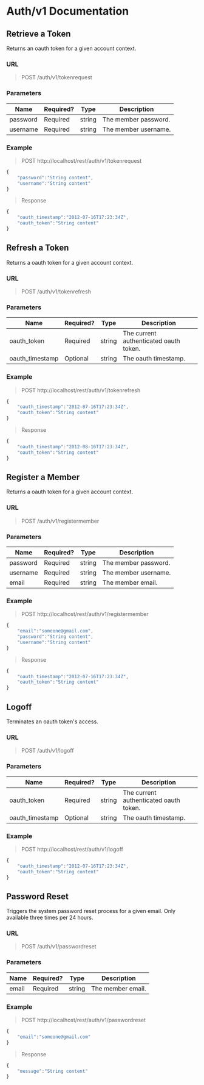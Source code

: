 # Auth/v1 Documentation

## Retrieve a Token

Returns an oauth token for a given account context.

### URL
> POST /auth/v1/tokenrequest

### Parameters

<table>
    <thead>
        <tr>
            <th>Name</th>
            <th>Required?</th>
            <th>Type</th>
            <th>Description</th>
        </tr>
    </thead>
    <tbody>
        <tr>
            <td>password</td>
            <td>Required</td>
            <td>string</td>
            <td>The member password.</td>
        </tr>
		<tr>
            <td>username</td>
            <td>Required</td>
            <td>string</td>
            <td>The member username.</td>
        </tr>
    </tbody>
</table>

### Example

> POST http://localhost/rest/auth/v1/tokenrequest
```js
{
	"password":"String content",
	"username":"String content"
}
```

> Response
```js
{
	"oauth_timestamp":"2012-07-16T17:23:34Z",
	"oauth_token":"String content"
}
```

## Refresh a Token

Returns a oauth token for a given account context.

### URL
> POST /auth/v1/tokenrefresh

### Parameters

<table>
    <thead>
        <tr>
            <th>Name</th>
            <th>Required?</th>
            <th>Type</th>
            <th>Description</th>
        </tr>
    </thead>
    <tbody>
        <tr>
            <td>oauth_token</td>
            <td>Required</td>
            <td>string</td>
            <td>The current authenticated oauth token.</td>
        </tr>
		<tr>
            <td>oauth_timestamp</td>
            <td>Optional</td>
            <td>string</td>
            <td>The oauth timestamp.</td>
        </tr>
    </tbody>
</table>

### Example

> POST http://localhost/rest/auth/v1/tokenrefresh
```js
{
	"oauth_timestamp":"2012-07-16T17:23:34Z",
	"oauth_token":"String content"
}
```

> Response
```js
{
	"oauth_timestamp":"2012-08-16T17:23:34Z",
	"oauth_token":"String content"
}
```

## Register a Member

Returns a oauth token for a given account context.

### URL
> POST /auth/v1/registermember

### Parameters

<table>
    <thead>
        <tr>
            <th>Name</th>
            <th>Required?</th>
            <th>Type</th>
            <th>Description</th>
        </tr>
    </thead>
    <tbody>
        <tr>
            <td>password</td>
            <td>Required</td>
            <td>string</td>
            <td>The member password.</td>
        </tr>
		<tr>
            <td>username</td>
            <td>Required</td>
            <td>string</td>
            <td>The member username.</td>
        </tr>
		<tr>
            <td>email</td>
            <td>Required</td>
            <td>string</td>
            <td>The member email.</td>
        </tr>
    </tbody>
</table>

### Example

> POST http://localhost/rest/auth/v1/registermember
```js
{
	"email":"someone@gmail.com",
	"password":"String content",
	"username":"String content"
}
```

> Response
```js
{
	"oauth_timestamp":"2012-07-16T17:23:34Z",
	"oauth_token":"String content"
}
```

## Logoff

Terminates an oauth token's access.

### URL
> POST /auth/v1/logoff

### Parameters

<table>
    <thead>
        <tr>
            <th>Name</th>
            <th>Required?</th>
            <th>Type</th>
            <th>Description</th>
        </tr>
    </thead>
    <tbody>
        <tr>
            <td>oauth_token</td>
            <td>Required</td>
            <td>string</td>
            <td>The current authenticated oauth token.</td>
        </tr>
		<tr>
            <td>oauth_timestamp</td>
            <td>Optional</td>
            <td>string</td>
            <td>The oauth timestamp.</td>
        </tr>
    </tbody>
</table>

### Example

> POST http://localhost/rest/auth/v1/logoff
```js
{
	"oauth_timestamp":"2012-07-16T17:23:34Z",
	"oauth_token":"String content"
}
```

## Password Reset

Triggers the system password reset process for a given email. Only available three times per 24 hours.

### URL
> POST /auth/v1/passwordreset

### Parameters

<table>
    <thead>
        <tr>
            <th>Name</th>
            <th>Required?</th>
            <th>Type</th>
            <th>Description</th>
        </tr>
    </thead>
    <tbody>       
		<tr>
            <td>email</td>
            <td>Required</td>
            <td>string</td>
            <td>The member email.</td>
        </tr>
    </tbody>
</table>

### Example

> POST http://localhost/rest/auth/v1/passwordreset
```js
{
	"email":"someone@gmail.com"	
}
```

> Response
```js
{
	"message":"String content"
}
```